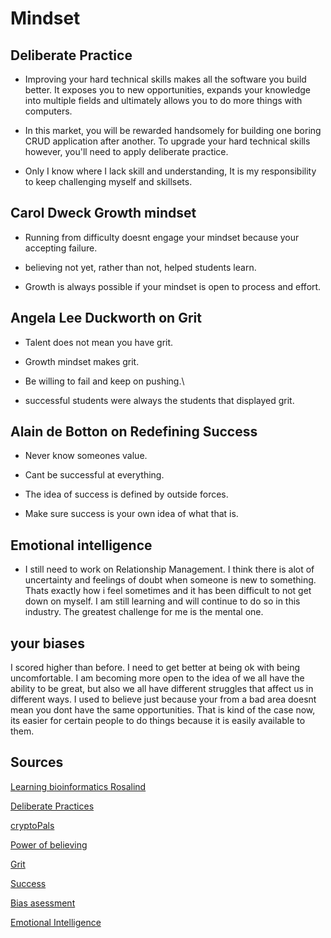 # Mindset

## Deliberate Practice

- Improving your hard technical skills makes all the software you build better. It exposes you to new opportunities, expands your knowledge into multiple fields and ultimately allows you to do more things with computers.

- In this market, you will be rewarded handsomely for building one boring CRUD application after another. To upgrade your hard technical skills however, you'll need to apply deliberate practice.

- Only I know where I lack skill and understanding, It is my responsibility to keep challenging myself and skillsets.

## Carol Dweck Growth mindset

- Running from difficulty doesnt engage your mindset because your accepting failure.

- believing not yet, rather than not, helped students learn.

- Growth is always possible if your mindset is open to process and effort.

## Angela Lee Duckworth on Grit

- Talent does not mean you have grit.

- Growth mindset makes grit.

- Be willing to fail and keep on pushing.\

- successful students were always the students that displayed grit.

## Alain de Botton on Redefining Success

- Never know someones value.

- Cant be successful at everything.

- The idea of success is defined by outside forces.

- Make sure success is your own idea of what that is.

## Emotional intelligence 

- I still need to work on Relationship Management. I think there is alot of uncertainty and feelings of doubt when someone is new to something. Thats exactly how i feel sometimes and it has been difficult to not get down on myself. I am still learning and will continue to do so in this industry. The greatest challenge for me is the mental one.

## your biases

I scored higher than before. I need to get better at being ok with being uncomfortable. I am becoming more open to the idea of we all have the ability to be great, but also we all have different struggles that affect us in different ways. I used to believe just because your from a bad area doesnt mean you dont have the same opportunities. That is kind of the case now, its easier for certain people to do things because it is easily available to them.

## Sources

[Learning bioinformatics Rosalind](https://web.archive.org/web/20160607102654/http://rosalind.info/about/)

[Deliberate Practices](https://web.archive.org/web/20160616225417/http://www.happybearsoftware.com/upgrade-your-technical-skills-with-deliberate-practice)

[cryptoPals](https://web.archive.org/web/20160620111206/http://cryptopals.com/)

[Power of believing](https://www.ted.com/talks/carol_dweck_the_power_of_believing_that_you_can_improve?language=en)

[Grit](https://www.ted.com/talks/angela_lee_duckworth_grit_the_power_of_passion_and_perseverance/comments)

[Success](https://www.ted.com/talks/alain_de_botton_a_kinder_gentler_philosophy_of_success)

[Bias asessment](https://codefellows.github.io/common_curriculum/career_coaching/301/bias-assessment.pdf)

[Emotional Intelligence](https://codefellows.github.io/common_curriculum/career_coaching/201/emotional-intelligence-assessment.pdf)


